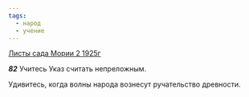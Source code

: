 ```yaml
---
tags:
  - народ
  - учение
---
```


[Листы сада Мории 2 1925г](/agni/1925)

___82___
Учитесь Указ считать непреложным.   

Удивитесь, когда волны народа вознесут ручательство древности.   


